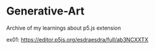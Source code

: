 # Generative-Art
Archive of my learnings about p5.js extension

ex01: https://editor.p5js.org/esdraesdra/full/ab3NCXXTX
